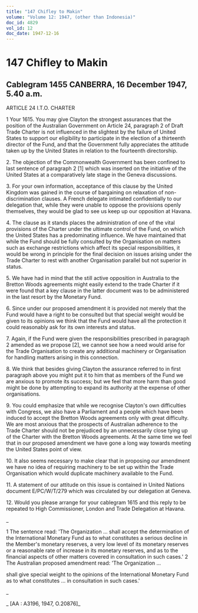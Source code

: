 ```yaml
---
title: "147 Chifley to Makin"
volume: "Volume 12: 1947, (other than Indonesia)"
doc_id: 4829
vol_id: 12
doc_date: 1947-12-16
---
```


# 147 Chifley to Makin

## Cablegram 1455 CANBERRA, 16 December 1947, 5.40 a.m.

ARTICLE 24 I.T.O. CHARTER

1 Your 1615. You may give Clayton the strongest assurances that the position of the Australian Government on Article 24, paragraph 2 of Draft Trade Charter is not influenced in the slightest by the failure of United States to support our eligibility to participate in the election of a thirteenth director of the Fund, and that the Government fully appreciates the attitude taken up by the United States in relation to the fourteenth directorship.

2\. The objection of the Commonwealth Government has been confined to last sentence of paragraph 2 [1] which was inserted on the initiative of the United States at a comparatively late stage in the Geneva discussions.

3\. For your own information, acceptance of this clause by the United Kingdom was gained in the course of bargaining on relaxation of non-discrimination clauses. A French delegate intimated confidentially to our delegation that, while they were unable to oppose the provisions openly themselves, they would be glad to see us keep up our opposition at Havana.

4\. The clause as it stands places the administration of one of the vital provisions of the Charter under the ultimate control of the Fund, on which the United States has a predominating influence. We have maintained that while the Fund should be fully consulted by the Organisation on matters such as exchange restrictions which affect its special responsibilities, it would be wrong in principle for the final decision on issues arising under the Trade Charter to rest with another Organisation parallel but not superior in status.

5\. We have had in mind that the still active opposition in Australia to the Bretton Woods agreements might easily extend to the trade Charter if it were found that a key clause in the latter document was to be administered in the last resort by the Monetary Fund.

6\. Since under our proposed amendment it is provided not merely that the Fund would have a right to be consulted but that special weight would be given to its opinions we think that the Fund would have all the protection it could reasonably ask for its own interests and status.

7\. Again, if the Fund were given the responsibilities prescribed in paragraph 2 amended as we propose [2], we cannot see how a need would arise for the Trade Organisation to create any additional machinery or Organisation for handling matters arising in this connection.

8\. We think that besides giving Clayton the assurance referred to in first paragraph above you might put it to him that as members of the Fund we are anxious to promote its success; but we feel that more harm than good might be done by attempting to expand its authority at the expense of other organisations.

9\. You could emphasize that while we recognise Clayton's own difficulties with Congress, we also have a Parliament and a people which have been induced to accept the Bretton Woods agreements only with great difficulty. We are most anxious that the prospects of Australian adherence to the Trade Charter should not be prejudiced by an unnecessarily close tying up of the Charter with the Bretton Woods agreements. At the same time we feel that in our proposed amendment we have gone a long way towards meeting the United States point of view.

10\. It also seems necessary to make clear that in proposing our amendment we have no idea of requiring machinery to be set up within the Trade Organisation which would duplicate machinery available to the Fund.

11\. A statement of our attitude on this issue is contained in United Nations document E/PC/W/T/279 which was circulated by our delegation at Geneva.

12\. Would you please arrange for your cablegram 1615 and this reply to be repeated to High Commissioner, London and Trade Delegation at Havana.

_

1 The sentence read: 'The Organization ... shall accept the determination of the International Monetary Fund as to what constitutes a serious decline in the Member's monetary reserves, a very low level of its monetary reserves or a reasonable rate of increase in its monetary reserves, and as to the financial aspects of other matters covered in consultation in such cases.' 2 The Australian proposed amendment read: 'The Organization ...

shall give special weight to the opinions of the International Monetary Fund as to what constitutes ... in consultation in such cases.'

_

_ [AA : A3196, 1947, O.20876]_
